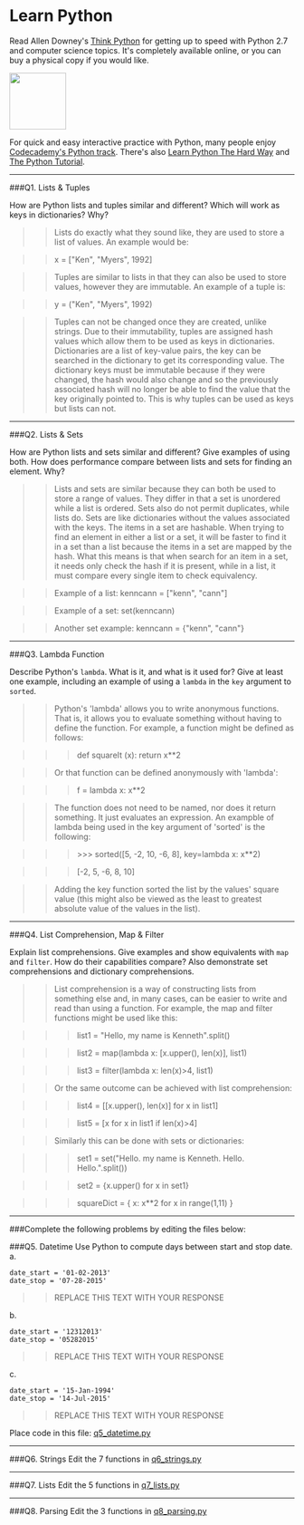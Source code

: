 # Learn Python

Read Allen Downey's [Think Python](http://www.greenteapress.com/thinkpython/) for getting up to speed with Python 2.7 and computer science topics. It's completely available online, or you can buy a physical copy if you would like.

<a href="http://www.greenteapress.com/thinkpython/"><img src="img/think_python.png" style="width: 100px;" target="_blank"></a>

For quick and easy interactive practice with Python, many people enjoy [Codecademy's Python track](http://www.codecademy.com/en/tracks/python). There's also [Learn Python The Hard Way](http://learnpythonthehardway.org/book/) and [The Python Tutorial](https://docs.python.org/2/tutorial/).

---

###Q1. Lists &amp; Tuples

How are Python lists and tuples similar and different? Which will work as keys in dictionaries? Why?

>> Lists do exactly what they sound like, they are used to store a list of values. An example would be:

>> x = ["Ken", "Myers", 1992]
  
>> Tuples are similar to lists in that they can also be used to store values, however they are immutable. An example of a tuple is:
  
>> y = ("Ken", "Myers", 1992)
  
>> Tuples can not be changed once they are created, unlike strings. Due to their immutability, tuples are assigned hash values which allow them to be used as keys in dictionaries. Dictionaries are a list of key-value pairs, the key can be searched in the dictionary to get its corresponding value. The dictionary keys must be immutable because if they were changed, the hash would also change and so the previously associated hash will no longer be able to find the value that the key originally pointed to. This is why tuples can be used as keys but lists can not.

---

###Q2. Lists &amp; Sets

How are Python lists and sets similar and different? Give examples of using both. How does performance compare between lists and sets for finding an element. Why?

>> Lists and sets are similar because they can both be used to store a range of values. They differ in that a set is unordered while a list is ordered. Sets also do not permit duplicates, while lists do. Sets are like dictionaries without the values associated with the keys. The items in a set are hashable. When trying to find an element in either a list or a set, it will be faster to find it in a set than a list because the items in a set are mapped by the hash. What this means is that when search for an item in a set, it needs only check the hash if it is present, while in a list, it must compare every single item to check equivalency.

>> Example of a list: kenncann = ["kenn", "cann"]

>> Example of a set: set(kenncann)

>> Another set example: kenncann = {"kenn", "cann"}


---

###Q3. Lambda Function

Describe Python's `lambda`. What is it, and what is it used for? Give at least one example, including an example of using a `lambda` in the `key` argument to `sorted`.

>> Python's 'lambda' allows you to write anonymous functions. That is, it allows you to evaluate something without having to define the function. For example, a function might be defined as follows:

>>> def squareIt (x): return x**2

>> Or that function can be defined anonymously with 'lambda':

>>> f = lambda x: x**2

>> The function does not need to be named, nor does it return something. It just evaluates an expression. An exampble of lambda being used in the key argument of 'sorted' is the following:

>>> \>>> sorted([5, -2, 10, -6, 8], key=lambda x: x**2)

>>> [-2, 5, -6, 8, 10]

>> Adding the key function sorted the list by the values' square value (this might also be viewed as the least to greatest absolute value of the values in the list).

---

###Q4. List Comprehension, Map &amp; Filter

Explain list comprehensions. Give examples and show equivalents with `map` and `filter`. How do their capabilities compare? Also demonstrate set comprehensions and dictionary comprehensions.

>> List comprehension is a way of constructing lists from something else and, in many cases, can be easier to write and read than using a function. For example, the map and filter functions might be used like this:

>>> list1 = "Hello, my name is Kenneth".split()

>>> list2 = map(lambda x: [x.upper(), len(x)], list1)

>>> list3 = filter(lambda x: len(x)>4, list1)

>> Or the same outcome can be achieved with list comprehension:

>>> list4 = [[x.upper(), len(x)] for x in list1]

>>> list5 = [x for x in list1 if len(x)>4]

>> Similarly this can be done with sets or dictionaries:

>>> set1 = set("Hello. my name is Kenneth. Hello. Hello.".split())

>>> set2 = {x.upper() for x in set1}

>>> squareDict = { x: x**2 for x in range(1,11) }



---

###Complete the following problems by editing the files below:

###Q5. Datetime
Use Python to compute days between start and stop date.   
a.  

```
date_start = '01-02-2013'    
date_stop = '07-28-2015'
```

>> REPLACE THIS TEXT WITH YOUR RESPONSE

b.  
```
date_start = '12312013'  
date_stop = '05282015'  
```

>> REPLACE THIS TEXT WITH YOUR RESPONSE

c.  
```
date_start = '15-Jan-1994'      
date_stop = '14-Jul-2015'  
```

>> REPLACE THIS TEXT WITH YOUR RESPONSE  

Place code in this file: [q5_datetime.py](python/q5_datetime.py)

---

###Q6. Strings
Edit the 7 functions in [q6_strings.py](python/q6_strings.py)

---

###Q7. Lists
Edit the 5 functions in [q7_lists.py](python/q7_lists.py)

---

###Q8. Parsing
Edit the 3 functions in [q8_parsing.py](python/q8_parsing.py)





